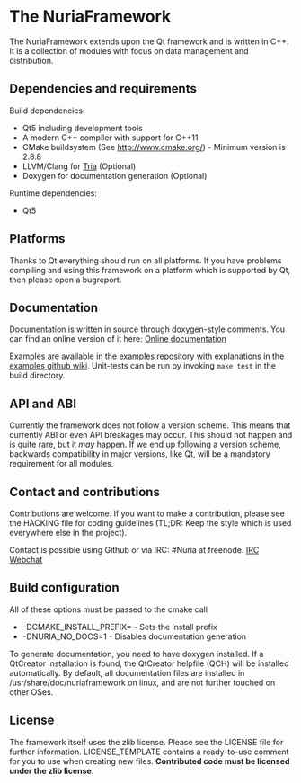 The NuriaFramework
==================

The NuriaFramework extends upon the Qt framework and is written in C++. It is a
collection of modules with focus on data management and distribution.

Dependencies and requirements
-----------------------------

Build dependencies:
* Qt5 including development tools
* A modern C++ compiler with support for C++11
* CMake buildsystem (See http://www.cmake.org/) - Minimum version is 2.8.8
* LLVM/Clang for [Tria](https://github.com/NuriaProject/Tria/) (Optional)
* Doxygen for documentation generation (Optional)

Runtime dependencies:
* Qt5

Platforms
---------

Thanks to Qt everything should run on all platforms. If you have problems
compiling and using this framework on a platform which is supported by Qt,
then please open a bugreport.

Documentation
-------------

Documentation is written in source through doxygen-style comments.
You can find an online version of it here: [Online documentation](http://nuriaproject.github.io/Framework/annotated.html)

Examples are available in the [examples repository](https://github.com/NuriaProject/FrameworkExamples)
with explanations in the [examples github wiki](https://github.com/NuriaProject/FrameworkExamples/wiki).
Unit-tests can be run by invoking ```make test``` in the build directory.

API and ABI
-----------

Currently the framework does not follow a version scheme. This means that
currently ABI or even API breakages may occur. This should not happen and is
quite rare, but it *may* happen. If we end up following a version scheme,
backwards compatibility in major versions, like Qt, will be a mandatory
requirement for all modules.

Contact and contributions
-------------------------

Contributions are welcome. If you want to make a contribution, please see the
HACKING file for coding guidelines (TL;DR: Keep the style which is used
everywhere else in the project).

Contact is possible using Github or via IRC: #Nuria at freenode.
[IRC Webchat](http://webchat.freenode.net?channels=%23Nuria&uio=d4)

Build configuration
-------------------

All of these options must be passed to the cmake call

* -DCMAKE_INSTALL_PREFIX=<Path> - Sets the install prefix
* -DNURIA_NO_DOCS=1 - Disables documentation generation

To generate documentation, you need to have doxygen installed. If a QtCreator
installation is found, the QtCreator helpfile (QCH) will be installed automatically.
By default, all documentation files are installed in /usr/share/doc/nuriaframework
on linux, and are not further touched on other OSes.

License
-------

The framework itself uses the zlib license. Please see the LICENSE file for
further information. LICENSE_TEMPLATE contains a ready-to-use comment for you
to use when creating new files.
**Contributed code must be licensed under the zlib license.**
